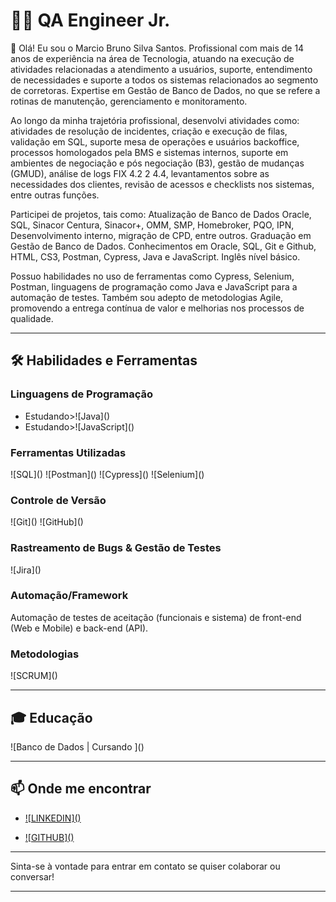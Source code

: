 # 👨‍💻 QA Engineer Jr.

👋 Olá! Eu sou o Marcio Bruno Silva Santos. Profissional com mais de 14 anos de experiência na área de Tecnologia, atuando na execução de atividades relacionadas a atendimento a usuários, suporte, entendimento de necessidades e suporte a todos os sistemas relacionados ao segmento de corretoras. Expertise em Gestão de Banco de Dados, no que se refere a rotinas de manutenção, gerenciamento e monitoramento. 

Ao longo da minha trajetória profissional, desenvolvi atividades como: atividades de resolução de incidentes, criação e execução de filas, validação em SQL, suporte mesa de operações e usuários backoffice, processos homologados pela BMS e sistemas internos, suporte em ambientes de negociação e pós negociação (B3), gestão de mudanças (GMUD), análise de logs FIX 4.2 2 4.4, levantamentos sobre as necessidades dos clientes, revisão de acessos e checklists nos sistemas, entre outras funções. 

Participei de projetos, tais como: Atualização de Banco de Dados Oracle, SQL, Sinacor Centura, Sinacor+, OMM, SMP, Homebroker, PQO, IPN, Desenvolvimento interno, migração de CPD, entre outros. Graduação em Gestão de Banco de Dados. Conhecimentos em Oracle, SQL, Git e Github, HTML, CS3, Postman, Cypress, Java e JavaScript. Inglês nível básico. 
 

Possuo habilidades no uso de ferramentas como Cypress, Selenium, Postman, linguagens de programação como Java e JavaScript para a automação de testes. Também sou adepto de metodologias Agile, promovendo a entrega contínua de valor e melhorias nos processos de qualidade.

---

## 🛠 Habilidades e Ferramentas

### Linguagens de Programação
- Estudando>![Java](<script src="https://gist.github.com/marciobruno-stack/ed1478cbba7e84bd436c64cfaaf2f4eb.js"></script>)
- Estudando>![JavaScript](<script src="https://gist.github.com/marciobruno-stack/93a1086939ccf3d2ebbd6e78790cfc52.js"></script>)

### Ferramentas Utilizadas
![SQL](<script src="https://gist.github.com/marciobruno-stack/8ffb475470452746b94a7c207fa93b70.js"></script>)
![Postman](<script src="https://gist.github.com/marciobruno-stack/81b9826b02756f72b029d6c8999bb7f1.js"></script>)
![Cypress](<script src="https://gist.github.com/marciobruno-stack/7abeb9b117de400552a5e3d6a43f6054.js"></script>)
![Selenium](<script src="https://gist.github.com/marciobruno-stack/23786bad4cd2ea065393e0a359c0ca49.js"></script>)


### Controle de Versão
![Git](<script src="https://gist.github.com/marciobruno-stack/8b14fe8150fe006419c50520f384f184.js"></script>)
![GitHub](<script src="https://gist.github.com/marciobruno-stack/4787f714b4704199109ffa8f3750e16a.js"></script>)

### Rastreamento de Bugs & Gestão de Testes
![Jira](<script src="https://gist.github.com/marciobruno-stack/fa382d053e036abda3da001880a635fa.js"></script>)

### Automação/Framework
Automação de testes de aceitação (funcionais e sistema) de front-end (Web e Mobile) e back-end (API).

### Metodologias
![SCRUM](<script src="https://gist.github.com/marciobruno-stack/11629318b7f112e1360a7b51e4be9b2d.js"></script>)

---

## 🎓 Educação
![Banco de Dados | Cursando ](<script src="https://gist.github.com/marciobruno-stack/63c9ee134b4da6cd1bfbc8e80c771706.js"></script>)

---

## 📫 Onde me encontrar
- [![LINKEDIN](<script src="https://gist.github.com/marciobruno-stack/bac299aa3c773aeb9339da8191c625ae.js"></script>)](https://www.linkedin.com/in/marciobrunosantos/)

- [![GITHUB](<script src="https://gist.github.com/marciobruno-stack/4787f714b4704199109ffa8f3750e16a.js"></script>)](https://github.com/marciobruno-stack/marciobruno-stack)

---

Sinta-se à vontade para entrar em contato se quiser colaborar ou conversar!

---
